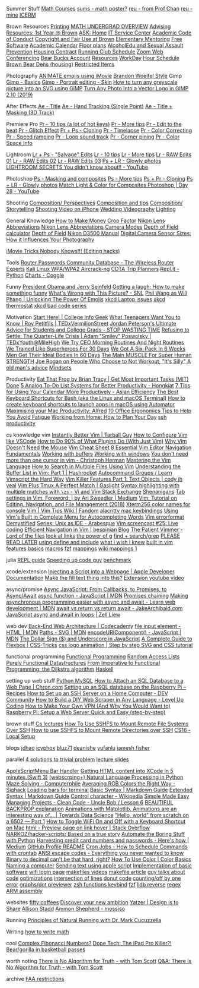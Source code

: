 Summer Stuff
[Math Courses](https://www.math.brown.edu/Images/JHS_Courses.mp4)
[sums - math poster?](https://sites.google.com/brown.edu/sums)
[reu - from Prof Chan](https://www.nsf.gov/crssprgm/reu/list_result.jsp?unitid=5044)
[reu - mine](https://www.mathprograms.org/db)
[ICERM](https://icerm.brown.edu/summerug/)

Brown Resources
[Printing](https://myprint.brown.edu/app?service=page/UserWebPrint)
[MATH UNDERGRAD OVERVIEW](https://www.math.brown.edu/Images/JHS_Courses.mp4)
[Advising Resources: 1st Year @ Brown](https://canvas.brown.edu/courses/1077369/pages/a-short-list-of-advising-resources)
[ASK: Home](https://ask.brown.edu/home/)
[IT Service Center](https://ithelp.brown.edu/kb/courses-brown)
[Academic Code of Conduct](https://www.brown.edu/academics/college/degree/sites/brown.edu.academics.college.degree/files/uploads/Academic-Code.pdf)
[Copyright and Fair Use at Brown](https://www.brown.edu/about/administration/copyright/)
[Elementary Mentoring](https://today.brown.edu/announcements/120039?utm_source=todayAtBrown&utm_medium=email&utm_campaign=1st%20Year%20Students)
[Free Software](https://today.brown.edu/announcements/119808?utm_source=todayAtBrown&utm_medium=email&utm_campaign=1st%20Year%20Students)
[Academic Calendar](https://www.brown.edu/about/administration/registrar/academic-calendar)
[Floor plans](https://www.brown.edu/Facilities/Facilities_Management/dorms/)
[AlcoholEdu and Sexual Assault Prevention](https://compliance.fifoundry.net/en/brownuniversity/student/assignments/606115/content?progress=e4a8dfd0-b3d4-4358-b4e7-b40706abcfe9)
[Housing Contract](https://brown.co1.qualtrics.com/CP/File.php?F=F_6heIsEfp40J7nCJ)
[Running Club Schedule](https://brownrunningclub.com/schedule/)
[Zoom Web Conferencing](https://ithelp.brown.edu/kb/articles/get-started-with-zoom-web-conferencing)
[Bear Bucks Account](https://www.brown.edu/about/administration/brown-card/general-information/bear-bucks-account)
[Resources](https://docs.google.com/spreadsheets/d/1tsv3b7GImQs1IdMK6jR9THwWLtIdzoYU8C458dodpx4/edit#gid=0)
[WorkDay](https://wd5.myworkday.com/brown/d/inst/779$10624643/rel-task/2997$4086.htmld)
[Hour Schedule](https://www.brown.edu/about/administration/registrar/sites/brown.edu.about.administration.registrar/files/uploads/meeting%20time%20grid%20eff%20fall2014_0.pdf)
[Brown Bear Dens (housing)](https://www.brownbeardens.com/)
[Restricted Items](https://reslife.brown.edu/on-campus/rules/restricted-items)

Photography
[ANIMATE emojis using iMovie](https://www.youtube.com/watch?v=Gv6qeruccw0)
[Brandon Woelfel Style](https://www.youtube.com/watch?v=x14ukuV9lHo)
Gimp
[Gimp - Basics](https://m.youtube.com/watch?v=SoP5LOFxPeY)
[Gimp - Portrait editing - Skin](https://www.youtube.com/watch?v=0HcfCpS_ozU)
[How to turn any greyscale picture into an SVG using GiMP](https://www.youtube.com/watch?v=3fg9fk3PZnc)
[Turn Any Photo Into a Vector Logo in GIMP 2.10 (2019)](https://www.youtube.com/watch?v=apomEDEm_fg)

After Effects
[Ae - Title](https://www.youtube.com/watch?v=QHDhSidFhcQ)
[Ae - Hand Tracking (Single Point)](https://www.youtube.com/watch?v=pbJWqVDpz7w)
[Ae - Title + Masking (3D Track)](https://www.youtube.com/watch?v=m5_QznjzAlk)

Premiere Pro
[Pr - 10 tips (a lot of hot keys)](https://www.youtube.com/watch?v=KnWhWVarfqM)
[Pr - More tips](https://www.youtube.com/watch?v=pjD93tDB9_4)
[Pr - Edit to the beat](https://www.youtube.com/watch?v=cMMmWVMic1Y)
[Pr - Glitch Effect](https://www.youtube.com/watch?v=A0zy6VnjGPw)
[Pr + Ps - Cloning](https://www.youtube.com/watch?v=B3AqxXYBm28)
[Pr - Timelapse](https://www.youtube.com/watch?v=UGtSx5kYuOk)
[Pr - Color Correcting](https://www.youtube.com/watch?v=GYud_W7Ou9E&t=802s)
[Pr - Speed ramping](https://www.youtube.com/watch?v=qpph9lvoEVU)
[Pr - Loop sound track](https://www.youtube.com/watch?v=CMnYE8E4sE8)
[Pr - Corner pining](https://www.youtube.com/watch?v=N_kDuPyYXRo)
[Pr - Color Space Info](https://www.youtube.com/watch?v=e-4H9ZCzpWo)

Lightroom
[Lr + Ps - "Salvage" Edits](https://www.youtube.com/watch?v=Fo_7-g_Hdvc&t=2s)
[Lr - 10 tips](https://www.youtube.com/watch?v=yQBGDRAYRJs)
[Lr - More tips](https://www.youtube.com/watch?v=-X7_SmT1yi4)
[Lr - RAW Edits 01](https://www.youtube.com/watch?v=gpzjvW6nJu8)
[Lr - RAW Edits 02](https://www.youtube.com/watch?v=kivdIu9nKvc)
[Lr - RAW Edits 03](https://www.youtube.com/watch?v=wnLcCEavyiY&t=1073s)
[Ps + LR - Glowly photos](https://www.youtube.com/watch?v=K1sk5eok2Ds)
[LIGHTROOM SECRETS You didn't know about!! - YouTube](https://www.youtube.com/watch?v=bvGL1acuN44)

Photoshop
[Ps - Masking and composites](https://www.youtube.com/watch?v=0JDjLlgmCSw)
[Ps - More tips](https://www.youtube.com/watch?v=WGMDXOr4LmI)
[Ps + Pr - Cloning](https://www.youtube.com/watch?v=B3AqxXYBm28)
[Ps + LR - Glowly photos](https://www.youtube.com/watch?v=K1sk5eok2Ds)
[Match Light &amp; Color for Composites Photoshop | Day 28 - YouTube](https://www.youtube.com/watch?v=eNnqPKxHnjs)

Shooting
[Composition/ Perspectives](https://www.youtube.com/watch?v=bpDRftkteFE)
[Composition and tips](https://www.youtube.com/watch?v=Cb5bjlnDkCs)
[Composition/ Storytelling](https://www.youtube.com/watch?v=6H31k2o3TBI)
[Shooting Video on iPhone](https://www.youtube.com/watch?v=fA7HlKCsFk8)
[Wedding Videography](https://www.youtube.com/watch?v=MyE1c109DR8)
[Lighting](https://www.youtube.com/watch?v=eZ5hpcn6tIM)

General Knowledge
[How to Make Money](https://www.youtube.com/watch?v=HlV7F6KIQBI&t=267s)
[Crop Factor](https://www.bhphotovideo.com/explora/photography/tips-and-solutions/understanding-crop-factor)
[Nikon Lens Abbreviations](https://photographylife.com/nikon-lens-nomenclature)
[Nikon Lens Abbreviations](https://www.nikonusa.com/en/learn-and-explore/a/tips-and-techniques/how-to-read-your-nikkor-lens-barrel.html)
[Camera Modes](https://onlinemanual.nikonimglib.com/d3500/en/10_psam_modes_01.html#mode_p)
[Depth of Field calculator](https://www.photopills.com/calculators/dof)
[Depth of Field](https://www.photopills.com/articles/ultimate-guide-depth-field)
[Nikon D3500 Manual](https://dustinweb.azureedge.net/media/411297/d3500-af-p-dx-18-55-f35-56g-vr-af-p-70-300mm-f45-63-vr.pdf)
[Digital Camera Sensor Sizes: How it Influences Your Photography](https://www.cambridgeincolour.com/tutorials/digital-camera-sensor-size.htm)

[iMovie Tricks Nobody Knows!!! (Editing hacks)](https://www.youtube.com/watch?v=McrynNFan1k)

Tools
[Router Passwords Community Database - The Wireless Router Experts](https://www.routerpasswords.com/)
[Kali Linux WPA/WPA2 Aircrack-ng](https://lewiscomputerhowto.blogspot.com/2014/06/how-to-hack-wpawpa2-wi-fi-with-kali.html)
[CDTA Trip Planners](https://www.cdta.org/trip-planners/1276)
[Repl.it - Python](https://repl.it/languages/python3)
[Charts - Coggle](https://coggle.it/)

Funny
[President Obama and Jerry Seinfeld](https://www.youtube.com/watch?v=-cOLF9k6FAw&list=WL&index=6&t=113s)
[Getting a laugh: How to make something funny](https://www.youtube.com/watch?v=QGj15uvuPLA&list=WL&index=7&t=0s)
[What's Wrong with This Picture? - SNL](https://www.youtube.com/watch?v=fXsOqt2aRNw)
[Phil Wang as Will Phang | Unlocking The Power Of Emojis](https://www.youtube.com/watch?v=-n5iKpUVqVE&list=PLyk_nLKHU9Qmfsd3sJN_nkYTyBxRCSsWQ)
[xkcd Laptop issues](https://www.explainxkcd.com/wiki/index.php/2083:_Laptop_Issues)
[xkcd thermostat](https://www.explainxkcd.com/wiki/index.php/1912:_Thermostat)
[xkcd bad code series](https://www.explainxkcd.com/wiki/index.php/1513:_Code_Quality)

Motivation
[Start Here! | College Info Geek](https://collegeinfogeek.com/start/)
[What Teenagers Want You to Know | Roy Petitfils | TEDxVermilionStreet](https://www.youtube.com/watch?v=fC2z69q3L0o&app=desktop)
[Jordan Peterson's Ultimate Advice for Students and College Grads - STOP WASTING TIME](https://www.youtube.com/watch?v=wsNzAuYDgy0)
[Refusing to Settle: The Quarter-Life Crisis | Adam "Smiley" Poswolsky | TEDxYouth@MileHigh](https://www.youtube.com/watch?v=ddek3gQVt9Y)
[We Try CEO Morning Routines And Night Routines](https://www.youtube.com/watch?v=ec-qGLAnReg)
[We Trained Like Superheroes For 30 Days](https://www.youtube.com/watch?v=okM3OYaBQGg)
[We Got A Six-Pack In 6 Weeks](https://www.youtube.com/watch?v=pioFto9aTEQ)
[Men Get Their Ideal Bodies In 60 Days](https://www.youtube.com/watch?v=5wXbPghYuRs)
[The Main MUSCLE For Super Human STRENGTH](https://www.youtube.com/watch?v=YIy6wblBHdc)
[Joe Rogan on People Who Choose to Not Workout, "It's Silly" ](https://www.youtube.com/watch?v=d-babgLc9JQ)
[A old man's advice](https://www.youtube.com/watch?v=JhckVlgYZJE)
[Mindsets](https://www.youtube.com/watch?v=PLGNGsJ5L40)

Productivity
[Eat That Frog by Brian Tracy | Get Most Important Tasks (MIT) Done](https://www.asianefficiency.com/habits/eat-that-frog-most-important-tasks/)
[5 Analog To-Do List Systems for Better Productivity - Hongkiat](https://www.hongkiat.com/blog/to-do-lists-by-hand/)
[7 Tips for Using Your Calendar More Productively - Asian Efficiency](https://www.asianefficiency.com/schedule-management/7-tips-calendar/)
[The Best Keyboard Shortcuts for Bash (aka the Linux and macOS Terminal)](https://www.howtogeek.com/howto/ubuntu/keyboard-shortcuts-for-bash-command-shell-for-ubuntu-debian-suse-redhat-linux-etc/)
[How to create keyboard shortcuts to launch apps in macOS using Automator](https://appleinsider.com/articles/18/03/14/how-to-create-keyboard-shortcuts-to-launch-apps-in-macos-using-automator)
[Maximising your Mac Productivity: Alfred](https://www.youtube.com/watch?v=GWRddk0Ybnc)
[10 Office Ergonomics Tips to Help You Avoid Fatigue](https://ergo-plus.com/office-ergonomics-10-tips-to-help-you-avoid-fatigue/)
[Working from Home: How to Plan Your Day](https://www.youtube.com/watch?v=cWW7Q4eJr8w)
[ssh productivity](http://blogs.perl.org/users/smylers/2011/08/ssh-productivity-tips.html)

cs knowledge
vim
[Instantly Better Vim | Tarball Guy](https://www.youtube.com/watch?v=aHm36-na4-4&feature=youtu.be)
[How to Configure Vim like VSCode](https://www.youtube.com/watch?v=gnupOrSEikQ)
[How to Do 90% of What Plugins Do (With Just Vim)](https://www.youtube.com/watch?v=XA2WjJbmmoM)
[Why Vim Doesn't Need the Mouse](https://www.youtube.com/watch?v=tQCRVkSFFEc)
[Vim Cheat Sheet](https://vim.rtorr.com/)
[8 Essential Vim Editor Navigation Fundamentals](https://www.thegeekstuff.com/2009/03/8-essential-vim-editor-navigation-fundamentals/)
[Working with buffers](http://vimcasts.org/episodes/working-with-buffers/)
[Working with windows](http://vimcasts.org/episodes/working-with-windows/)
[You don't need more than one cursor in vim - Christoph Herman](https://medium.com/@schtoeffel/you-don-t-need-more-than-one-cursor-in-vim-2c44117d51db)
[Mastering the Vim Language](https://www.youtube.com/watch?v=wlR5gYd6um0)
[How to Search in Multiple Files Using Vim](https://seesparkbox.com/foundry/demystifying_multi_file_searches_in_vim_and_the_command_line)
[Understanding the Buffer List in Vim: Part 1 | Hashrocket](https://hashrocket.com/blog/posts/understanding-the-buffer-list-in-vim-part-1)
[Autocommand Groups / Learn Vimscript the Hard Way](https://learnvimscriptthehardway.stevelosh.com/chapters/14.html)
[Vim Killer Features Part 1: Text Objects | cody jh veal](http://codyveal.com/posts/vim-killer-features-part-1-text-objects/)
[Vim Plus Tmux A Perfect Match | Gaslight](https://teamgaslight.com/blog/vim-plus-tmux-a-perfect-match)
[Syntax highlighting with multiple matches with `\zs` - Vi and Vim Stack Exchange](https://vi.stackexchange.com/questions/22429/syntax-highlighting-with-multiple-matches-with-zs)
[Shenanigans](https://www.youtube.com/watch?v=1UXHsCT18wE)
[Tab settings in Vim. Foreword: | by Ari Sweedler | Medium](https://medium.com/@arisweedler/tab-settings-in-vim-1ea0863c5990)
[Vim: Tutorial on Editing, Navigation, and File Management (2018)](https://www.youtube.com/watch?v=E-ZbrtoSuzw)
[Xterm256 color names for console Vim | Vim Tips Wiki | Fandom](https://vim.fandom.com/wiki/Xterm256_color_names_for_console_Vim)
[alacritty mac keybindings](https://gist.github.com/danluu/a4e93468ae48a79440d654a29bf2048b)
[Using Vim's Built in Complete Menu for Autocompleting Words](https://www.youtube.com/watch?v=2f8h45YR494&list=WL&index=28&t=0s)
[Vim errorformat Demystified](https://flukus.github.io/vim-errorformat-demystified.html)
[Series: Unix as IDE - Arabesque](https://sanctum.geek.nz/arabesque/series/unix-as-ide/)
[Vim screencast #25: Live coding](https://www.youtube.com/watch?v=T8z0E_1wrvI)
[Efficient Navigation in Vim | bespinian Blog](https://blog.bespinian.io/posts/efficient-navigation-in-vim/)
[The Patient Vimmer - Lord of the files](https://romainl.github.io/the-patient-vimmer/3.html)
[look at links](https://teamgaslight.com/blog/vim-plus-tmux-a-perfect-match)
[the power of g](https://vim.fandom.com/wiki/Power_of_g)
[find + search/grep](https://teukka.tech/vimcandothat.html)
[PLEASE READ LATER](https://begriffs.com/posts/2019-07-19-history-use-vim.html)
[using define and include](https://vimways.org/2018/death-by-a-thousand-files/)
[what i wish i knew](https://hackernoon.com/learning-vim-what-i-wish-i-knew-b5dca186bef7)
[built in vim features](https://www.youtube.com/watch?v=Gs1VDYnS-Ac&start=3349s)
[basics](https://github.com/iggredible/Learn-Vim/blob/master/ch04_vim_grammar.md)
[macros](https://github.com/iggredible/Learn-Vim/blob/master/ch09_macros.md)
[fzf](https://github.com/junegunn/fzf/blob/master/README-VIM.md)
[mappings](https://www.reddit.com/r/vim/comments/51bdwf/what_heretical_remaps_do_you_use/)
[wiki mappings 1](https://vim.fandom.com/wiki/Mapping_keys_in_Vim_-_Tutorial_(Part_1))

julia
[REPL guide](https://www.youtube.com/watch?v=EkgCENBFrAY)
[Speeding up code guy](https://www.youtube.com/watch?v=UNkXNZZ3hSw)
[benchmark](https://www.youtube.com/watch?v=9C7MAAsMMBc)

xcode/extension
[Injecting a Script into a Webpage | Apple Developer Documentation](https://developer.apple.com/documentation/safariservices/safari_app_extensions/injecting_a_script_into_a_webpage)
[Make the fill text thing into this?](https://appleinsider.com/articles/18/03/14/how-to-create-keyboard-shortcuts-to-launch-apps-in-macos-using-automator)
[Extension youtube video](https://www.youtube.com/watch?v=jM__JYM21oU&t=293s)

async/promise
[Async JavaScript: From Callbacks, to Promises, to Async/Await](https://tylermcginnis.com/async-javascript-from-callbacks-to-promises-to-async-await/)
[async function - JavaScript | MDN](https://developer.mozilla.org/en-US/docs/Web/JavaScript/Reference/Statements/async_function)
[Promises chaining](https://javascript.info/promise-chaining)
[Making asynchronous programming easier with async and await - Learn web development | MDN](https://developer.mozilla.org/en-US/docs/Learn/JavaScript/Asynchronous/Async_await)
[await vs return vs return await - JakeArchibald.com](https://jakearchibald.com/2017/await-vs-return-vs-return-await/)
[JavaScript async and await in loops | Zell Liew](https://zellwk.com/blog/async-await-in-loops/)

web dev
[Back-End Web Architecture | Codecademy](https://www.codecademy.com/articles/back-end-architecture)
[file input element - HTML | MDN](https://developer.mozilla.org/en-US/docs/Web/HTML/Element/input/file)
[Paths - SVG | MDN](https://developer.mozilla.org/en-US/docs/Web/SVG/Tutorial/Paths)
[encodeURIComponent() - JavaScript | MDN](https://developer.mozilla.org/en-US/docs/Web/JavaScript/Reference/Global_Objects/encodeURIComponent)
[The Dollar Sign ($) and Underscore in JavaScript](https://www.thoughtco.com/and-in-javascript-2037515)
[A Complete Guide to Flexbox | CSS-Tricks](https://css-tricks.com/snippets/css/a-guide-to-flexbox/)
[css logo animation | Step by step SVG and CSS tutorial](https://chrisdermody.com/mkbhd-logo-animation-step-by-step-tutorial-in-svg-and-css/)

functional programming
[Functional Programming](http://scott.sauyet.com/Javascript/Talk/FunctionalProgramming/#slide-0)
[Random Access Lists](http://citeseerx.ist.psu.edu/viewdoc/download?doi=10.1.1.55.5156&rep=rep1&type=pdf)
[Purely Functional Datastructures](http://www.cs.cmu.edu/~rwh/theses/okasaki.pdf)
[From Imperative to Functional Programming: the Dijkstra algorithm](https://blog.frankel.ch/imperative-functional-programming/4/)
[Haskell](http://learnyouahaskell.com/types-and-typeclasses)

setting up web stuff
[Python MySQL](https://www.w3schools.com/python/python_mysql_getstarted.asp)
[How to Attach an SQL Database to a Web Page | Chron.com](https://smallbusiness.chron.com/attach-sql-database-49760.html)
[Setting up an SQL database on the Raspberry Pi – Recipes](http://recipes.item.ntnu.no/setting-up-an-sql-database-on-the-raspberry-pi/)
[How to Set up an SSH Server on a Home Computer - DEV Community](https://dev.to/zduey/how-to-set-up-an-ssh-server-on-a-home-computer)
[How to Build a DIY Web Scraper in Any Language - Level Up Coding](https://levelup.gitconnected.com/how-to-build-a-diy-web-scraper-in-any-language-1104ac0713cd)
[How to Make Your Own VPN (And Why You Would Want to)](https://www.youtube.com/watch?v=gxpX_mubz2A)
[Raspberry Pi: Setup a Web Server Quick and Easy (step-by-step)](https://www.youtube.com/watch?v=UjDUpdNojaQ)

brown stuff
[Cs lectures](https://drive.google.com/drive/u/3/mobile/folders/1Z-caG6saV72NdLUUMCtm7E79x0pXlk09?usp=sharing)
[How To Use SSHFS to Mount Remote File Systems Over SSH](https://www.digitalocean.com/community/tutorials/how-to-use-sshfs-to-mount-remote-file-systems-over-ssh)
[How to use SSHFS to Mount Remote Directories over SSH](https://linuxize.com/post/how-to-use-sshfs-to-mount-remote-directories-over-ssh/)
[CS16 - Local Setup](http://cs.brown.edu/courses/cs016/local.html)

blogs
[jdhao](https://jdhao.github.io)
[icyphox](https://icyphox.sh)
[bluz71](https://bluz71.github.io)
[deanishe](https://www.deanishe.net)
[yufanlu](https://yufanlu.net)
[jamesh fisher](https://jameshfisher.com/2017/12/04/how-less-works/)

parallel
[4 solutions to trivial problem](https://www.youtube.com/watch?v=ftcIcn8AmSY)
[lecture slides](https://courses.cs.washington.edu/courses/cse373/14wi/lecture26.pdf)

[AppleScriptMenu Bar Handler](https://developer.apple.com/library/archive/documentation/LanguagesUtilities/Conceptual/MacAutomationScriptingGuide/AutomatetheUserInterface.html)
[Getting HTML content into XCode in 5 minutes.(Swift 3)](https://www.youtube.com/watch?v=JFf1ufSSrrM)
[(webscrping+) Natural Language Processing in Python](https://www.youtube.com/watch?v=xvqsFTUsOmc)
[Maze Solving - Computerphile](https://www.youtube.com/watch?v=rop0W4QDOUI)
[Averaging RGB Colors the Right Way - Sighack](https://sighack.com/post/averaging-rgb-colors-the-right-way)
[Loading bars for terminal](https://www.lihaoyi.com/post/BuildyourownCommandLinewithANSIescapecodes.html)
[Basic Syntax | Markdown Guide](https://www.markdownguide.org/basic-syntax/)
[Extended Syntax | Markdown Guide](https://www.markdownguide.org/extended-syntax/)
[Control character - Wikipedia](https://en.wikipedia.org/wiki/Control_character)
[Simple Made Easy](https://www.infoq.com/presentations/Simple-Made-Easy/)
[Managing Projects - Clean Code - Uncle Bob / Lesson 6](https://www.youtube.com/watch?v=l-gF0vDhJVI)
[BEAUTIFUL BACKPROP explanation](https://medium.com/binaryandmore/beginners-guide-to-deriving-and-implementing-backpropagation-e3c1a5a1e536)
[Animations with Matplotlib. Animations are an interesting way of... | Towards Data Science](https://towardsdatascience.com/animations-with-matplotlib-d96375c5442c)
[“Hello, world” from scratch on a 6502 — Part 1](https://www.youtube.com/watch?v=LnzuMJLZRdU)
[How to Toggle WiFi On and Off with a Keyboard Shortcut on Mac](https://www.wikihow.com/Toggle-WiFi-On-and-Off-with-a-Keyboard-Shortcut-on-Mac)
[html - Preview page on link hover | Stack Overflow](https://stackoverflow.com/questions/23251569/preview-page-on-link-hover)
[NARKOZ/hacker-scripts: Based on a true story](https://github.com/NARKOZ/hacker-scripts)
[Automate the Boring Stuff with Python](https://automatetheboringstuff.com/)
[Harvesting credit card numbers and passwords - Here's how | Medium](https://medium.com/hackernoon/im-harvesting-credit-card-numbers-and-passwords-from-your-site-here-s-how-9a8cb347c5b5)
[GitHub Profile README](https://www.youtube.com/watch?v=ECuqb5Tv9qI)
[Cron Jobs - How to Schedule Commands with crontab](https://www.youtube.com/watch?v=QZJ1drMQz1A)
[ANSI escape codes - Everything you never wanted to know](https://notes.burke.libbey.me/ansi-escape-codes/)
[Binary to decimal can't be that hard, right?](https://www.youtube.com/watch?v=v3-a-zqKfgA)
[How To Use Color | Color Basics](https://www.youtube.com/watch?time_continue=417&v=QkCVrNoqcBU&feature=emb_title)
[Naming a computer](https://tools.ietf.org/html/rfc1178)
[Sending text using apple script](https://davidwalsh.name/how-to-send-an-imessage-from-command-line)
[Implementation of basic software](https://www.destroyallsoftware.com/screencasts)
[wifi login page](https://routerslogin.com/google-wifi-login)
[makefiles videos](https://www.youtube.com/watch?v=_r7i5X0rXJk)
[makefile article](https://opensource.com/article/18/8/what-how-makefile)
[guy talks about code](https://www.youtube.com/watch?v=AbgsfeGvg3E)
[optimizations](https://www.collabora.com/news-and-blog/blog/2017/03/21/performance-analysis-in-linux/)
[intersection of lines](https://www.geeksforgeeks.org/program-for-point-of-intersection-of-two-lines/)
[donut code](https://www.youtube.com/watch?app=desktop&v=sW9npZVpiMI)
[counting/off by one error](https://betterexplained.com/articles/learning-how-to-count-avoiding-the-fencepost-problem/)
[graphs/dot previewer](https://nickcanzoneri.com/dot/graphviz/2018/01/31/using-dot.html)
[zsh functions keybind](http://zsh.sourceforge.net/Doc/Release/Zsh-Line-Editor.html#Standard-Widgets)
[fzf](https://junegunn.kr/2014/04/fzf+vim+tmux)
[lldb reverse](https://dev.to/vangelists/live-reverse-debugging-in-lldb-2nf0)
[regex](https://www.rexegg.com/regex-quickstart.html)
[ARM assembly](https://azeria-labs.com/writing-arm-assembly-part-1/)

websites
[fifty coffees](http://www.fiftycoffees.com/)
[Discover your new ambition](https://unpigeon.me/)
[Yatzer | Design is to Share](https://www.yatzer.com/)
[Allison Stadd](http://www.allisonstadd.com/#allison-stadd)
[Ammon Shepherd - mossiso](https://mossiso.com/)

Running
[Principles of Natural Running with Dr. Mark Cucuzzella](https://www.youtube.com/watch?v=zSIDRHUWlVo)

Writing
[how to write math](https://www.math.ucla.edu/~pak/papers/how-to-write1.pdf)

cool
[Complex Fibonacci Numbers?](https://www.youtube.com/watch?v=ghxQA3vvhsk)
[Dope Tech: The iPad Pro Killer?!](https://www.youtube.com/watch?v=5NNO5Kb-PZo&feature=youtu.be&t=184)
[Bear/gorilla in basketball passes](https://www.youtube.com/watch?v=Ahg6qcgoay4)

worth noting
[There is No Algorithm for Truth - with Tom Scott](https://www.youtube.com/watch?v=leX541Dr2rU)
[Q&amp;A: There is No Algorithm for Truth - with Tom Scott](https://www.youtube.com/watch?v=ZIv4tqJNuxs)

archive
[FAA restrictions](https://www.faa.gov/uas/recreational_fliers/)
